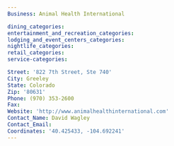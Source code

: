 ```yaml
---
Business: Animal Health International

dining_categories:
entertainment_and_recreation_categories:
lodging_and_event_centers_categories:
nightlife_categories:
retail_categories:
service-categories:

Street: '822 7th Street, Ste 740'
City: Greeley
State: Colorado
Zip: '80631'
Phone: (970) 353-2600
Fax:
Website: 'http://www.animalhealthinternational.com'
Contact_Name: David Wagley
Contact_Email:
Coordinates: '40.425433, -104.692241'
---
```



